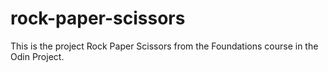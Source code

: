 # rock-paper-scissors
This is the project Rock Paper Scissors from the Foundations course in the Odin Project.